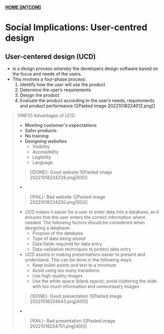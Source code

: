 **[HOME [INTCOM]](INTCOM11#^MIDCH14)**

# Social Implications: User-centred design

## User-centered design (UCD)
- is a design process whereby the developers design software based on the focus and needs of the users.
- This involves a four-phase process:
	1. Identify how the user will use the product
	2. Determine the user’s requirements
	3. Design the product
	4. Evaluate the product according to the user’s needs, requirements and product performance
![[Pasted image 20221018224012.png]]

>[!INFO] Advantages of UCD:
>- **Meeting customer's expectations**
>- **Safer products**
>- **No training**
>- **Designing websites**
>	- Visibility
>	- Accessibility
>	- Legibility
>	- Language
>>[!DONE]- Good website
>>![[Pasted image 20221018224228.png|500]]
>- 
>>[!FAIL]- Bad website
>>![[Pasted image 20221018224250.png|500]]
>
>- UCD makes it easier for a user to enter data into a database, as it ensures that the user enters the correct information where needed. The following factors should be considered when designing a database:
>	- Purpose of the database
>	- Type of data being stored
>	- Data fields required for data entry
>	- Data-validation techniques to protect data entry
>- UCD assists in making presentations easier to present and understand. This can be done in the following ways:
>	- Keep bullet points and text to a minimum
>	- Avoid using too many transitions
>	- Use high-quality images
>	- Use the white space (blank space); avoid cluttering the slide with too much information and unnecessary images
>>[!DONE]- Good presentation
>>![[Pasted image 20221018224643.png|400]]
>-
>>[!FAIL]- Bad presentation
>>![[Pasted image 20221018224701.png|400]]